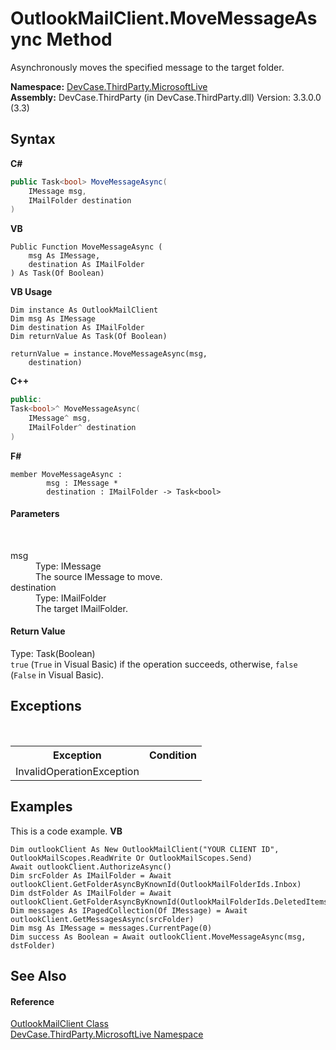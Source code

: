 # OutlookMailClient.MoveMessageAsync Method 
 

Asynchronously moves the specified message to the target folder.

**Namespace:**&nbsp;<a href="N_DevCase_ThirdParty_MicrosoftLive">DevCase.ThirdParty.MicrosoftLive</a><br />**Assembly:**&nbsp;DevCase.ThirdParty (in DevCase.ThirdParty.dll) Version: 3.3.0.0 (3.3)

## Syntax

**C#**<br />
``` C#
public Task<bool> MoveMessageAsync(
	IMessage msg,
	IMailFolder destination
)
```

**VB**<br />
``` VB
Public Function MoveMessageAsync ( 
	msg As IMessage,
	destination As IMailFolder
) As Task(Of Boolean)
```

**VB Usage**<br />
``` VB Usage
Dim instance As OutlookMailClient
Dim msg As IMessage
Dim destination As IMailFolder
Dim returnValue As Task(Of Boolean)

returnValue = instance.MoveMessageAsync(msg, 
	destination)
```

**C++**<br />
``` C++
public:
Task<bool>^ MoveMessageAsync(
	IMessage^ msg, 
	IMailFolder^ destination
)
```

**F#**<br />
``` F#
member MoveMessageAsync : 
        msg : IMessage * 
        destination : IMailFolder -> Task<bool> 

```


#### Parameters
&nbsp;<dl><dt>msg</dt><dd>Type: IMessage<br />The source IMessage to move.</dd><dt>destination</dt><dd>Type: IMailFolder<br />The target IMailFolder.</dd></dl>

#### Return Value
Type: Task(Boolean)<br />`true` (`True` in Visual Basic) if the operation succeeds, otherwise, `false` (`False` in Visual Basic).

## Exceptions
&nbsp;<table><tr><th>Exception</th><th>Condition</th></tr><tr><td>InvalidOperationException</td><td /></tr></table>

## Examples
This is a code example. 
**VB**<br />
``` VB
Dim outlookClient As New OutlookMailClient("YOUR CLIENT ID", OutlookMailScopes.ReadWrite Or OutlookMailScopes.Send)
Await outlookClient.AuthorizeAsync()
Dim srcFolder As IMailFolder = Await outlookClient.GetFolderAsyncByKnownId(OutlookMailFolderIds.Inbox)
Dim dstFolder As IMailFolder = Await outlookClient.GetFolderAsyncByKnownId(OutlookMailFolderIds.DeletedItems)
Dim messages As IPagedCollection(Of IMessage) = Await outlookClient.GetMessagesAsync(srcFolder)
Dim msg As IMessage = messages.CurrentPage(0)
Dim success As Boolean = Await outlookClient.MoveMessageAsync(msg, dstFolder)
```


## See Also


#### Reference
<a href="T_DevCase_ThirdParty_MicrosoftLive_OutlookMailClient">OutlookMailClient Class</a><br /><a href="N_DevCase_ThirdParty_MicrosoftLive">DevCase.ThirdParty.MicrosoftLive Namespace</a><br />